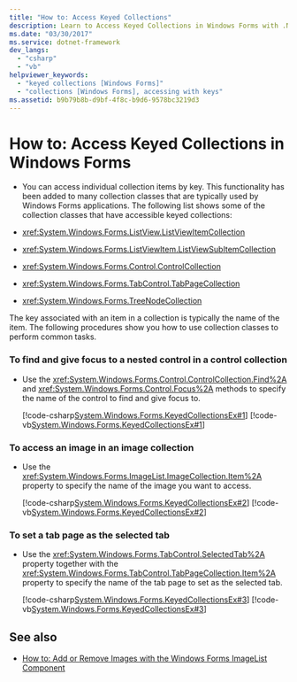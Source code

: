 ```yaml
---
title: "How to: Access Keyed Collections"
description: Learn to Access Keyed Collections in Windows Forms with .NET Framework 4.8 - ListView, Control, TabControl, and more. Boost your app's functionality.
ms.date: "03/30/2017"
ms.service: dotnet-framework
dev_langs:
  - "csharp"
  - "vb"
helpviewer_keywords:
  - "keyed collections [Windows Forms]"
  - "collections [Windows Forms], accessing with keys"
ms.assetid: b9b79b8b-d9bf-4f8c-b9d6-9578bc3219d3
---
```

# How to: Access Keyed Collections in Windows Forms

- You can access individual collection items by key. This functionality has been added to many collection classes that are typically used by Windows Forms applications. The following list shows some of the collection classes that have accessible keyed collections:

- <xref:System.Windows.Forms.ListView.ListViewItemCollection>

- <xref:System.Windows.Forms.ListViewItem.ListViewSubItemCollection>

- <xref:System.Windows.Forms.Control.ControlCollection>

- <xref:System.Windows.Forms.TabControl.TabPageCollection>

- <xref:System.Windows.Forms.TreeNodeCollection>

The key associated with an item in a collection is typically the name of the item. The following procedures show you how to use collection classes to perform common tasks.

### To find and give focus to a nested control in a control collection

- Use the <xref:System.Windows.Forms.Control.ControlCollection.Find%2A> and <xref:System.Windows.Forms.Control.Focus%2A> methods to specify the name of the control to find and give focus to.

     [!code-csharp[System.Windows.Forms.KeyedCollectionsEx#1](~/samples/snippets/csharp/VS_Snippets_Winforms/System.Windows.Forms.KeyedCollectionsEx/CS/Form1.cs#1)]
     [!code-vb[System.Windows.Forms.KeyedCollectionsEx#1](~/samples/snippets/visualbasic/VS_Snippets_Winforms/System.Windows.Forms.KeyedCollectionsEx/VB/Form1.vb#1)]

### To access an image in an image collection

- Use the <xref:System.Windows.Forms.ImageList.ImageCollection.Item%2A> property to specify the name of the image you want to access.

     [!code-csharp[System.Windows.Forms.KeyedCollectionsEx#2](~/samples/snippets/csharp/VS_Snippets_Winforms/System.Windows.Forms.KeyedCollectionsEx/CS/Form1.cs#2)]
     [!code-vb[System.Windows.Forms.KeyedCollectionsEx#2](~/samples/snippets/visualbasic/VS_Snippets_Winforms/System.Windows.Forms.KeyedCollectionsEx/VB/Form1.vb#2)]

### To set a tab page as the selected tab

- Use the <xref:System.Windows.Forms.TabControl.SelectedTab%2A> property together with the <xref:System.Windows.Forms.TabControl.TabPageCollection.Item%2A> property to specify the name of the tab page to set as the selected tab.

     [!code-csharp[System.Windows.Forms.KeyedCollectionsEx#3](~/samples/snippets/csharp/VS_Snippets_Winforms/System.Windows.Forms.KeyedCollectionsEx/CS/Form1.cs#3)]
     [!code-vb[System.Windows.Forms.KeyedCollectionsEx#3](~/samples/snippets/visualbasic/VS_Snippets_Winforms/System.Windows.Forms.KeyedCollectionsEx/VB/Form1.vb#3)]

## See also

- [How to: Add or Remove Images with the Windows Forms ImageList Component](how-to-add-or-remove-images-with-the-windows-forms-imagelist-component.md)

